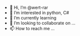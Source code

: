 - 👋 Hi, I’m @wert-rar
- 👀 I’m interested in python, C#
- 🌱 I’m currently learning 
- 💞️ I’m looking to collaborate on ...
- 📫 How to reach me ...

<!---
wert-rar/wert-rar is a ✨ special ✨ repository because its `README.md` (this file) appears on your GitHub profile.
You can click the Preview link to take a look at your changes.
--->
